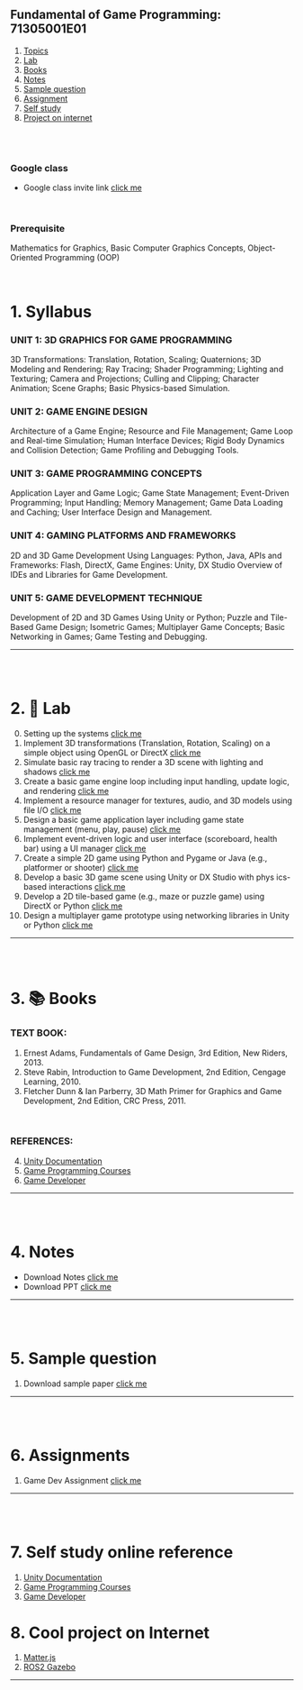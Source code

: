 ## Fundamental of Game Programming: 71305001E01

1. [Topics](#1)
2. [Lab](#2)
3. [Books](#3)
4. [Notes](#4)
5. [Sample question](#5)
6. [Assignment](#6)
7. [Self study](#7)
8. [Project on internet](#8)

<br>
<br>

### Google class

- Google class invite link [click me](https://classroom.google.com/c/Nzk0OTczNjE4NzM2?cjc=y6fuah3u)

<br>

### Prerequisite

Mathematics for Graphics, Basic Computer Graphics Concepts, Object-Oriented Programming (OOP)

<br>

# 1. Syllabus<a id='1'></a>

### UNIT 1: 3D GRAPHICS FOR GAME PROGRAMMING

3D Transformations: Translation, Rotation, Scaling; Quaternions; 3D Modeling and Rendering; Ray Tracing; Shader
Programming; Lighting and Texturing; Camera and Projections; Culling and Clipping; Character Animation; Scene Graphs;
Basic Physics-based Simulation.

### UNIT 2: GAME ENGINE DESIGN

Architecture of a Game Engine; Resource and File Management; Game Loop and Real-time Simulation; Human Interface
Devices; Rigid Body Dynamics and Collision Detection; Game Profiling and Debugging Tools.

### UNIT 3: GAME PROGRAMMING CONCEPTS

Application Layer and Game Logic; Game State Management; Event-Driven Programming; Input Handling; Memory
Management; Game Data Loading and Caching; User Interface Design and Management.

### UNIT 4: GAMING PLATFORMS AND FRAMEWORKS

2D and 3D Game Development Using Languages: Python, Java, APIs and Frameworks: Flash, DirectX, Game Engines:
Unity, DX Studio Overview of IDEs and Libraries for Game Development.

### UNIT 5: GAME DEVELOPMENT TECHNIQUE

Development of 2D and 3D Games Using Unity or Python; Puzzle and Tile-Based Game Design; Isometric Games;
Multiplayer Game Concepts; Basic Networking in Games; Game Testing and Debugging.

---

<br>
<br>

# 2. 🧪 Lab<a id='2'></a>

0. Setting up the systems [click me](https://github.com/joy-KU/KU-UIT/blob/main/Game%20programming/assets/ppt/lab/0%20lab.README.md)
1. Implement 3D transformations (Translation, Rotation, Scaling) on a simple object using OpenGL or DirectX [click me]()
2. Simulate basic ray tracing to render a 3D scene with lighting and shadows [click me]()
3. Create a basic game engine loop including input handling, update logic, and rendering [click me]()
4. Implement a resource manager for textures, audio, and 3D models using file I/O [click me]()
5. Design a basic game application layer including game state management (menu, play, pause) [click me]()
6. Implement event-driven logic and user interface (scoreboard, health bar) using a UI manager [click me]()
7. Create a simple 2D game using Python and Pygame or Java (e.g., platformer or shooter) [click me]()
8. Develop a basic 3D game scene using Unity or DX Studio with phys ics-based interactions [click me]()
9. Develop a 2D tile-based game (e.g., maze or puzzle game) using DirectX or Python [click me]()
10. Design a multiplayer game prototype using networking libraries in Unity or Python [click me]()

---

<br>
<br>

# 3. 📚 Books<a id='3'></a>

### TEXT BOOK:

1. Ernest Adams, Fundamentals of Game Design, 3rd Edition, New Riders, 2013.
2. Steve Rabin, Introduction to Game Development, 2nd Edition, Cengage Learning, 2010.
3. Fletcher Dunn & Ian Parberry, 3D Math Primer for Graphics and Game Development, 2nd Edition, CRC Press, 2011.

<br>

### REFERENCES:

4. [Unity Documentation](https://docs.unity3d.com5.NPTEL)
5. [Game Programming Courses](https://nptel.ac.in)
6. [Game Developer](https://www.gamedeveloper.com)

---

<br>
<br>

# 4. Notes<a id='4'></a>

- Download Notes [click me]()
- Download PPT [click me]()

---

<br>
<br>

# 5. Sample question<a id='5'></a>

1. Download sample paper [click me]()

---

<br>
<br>

# 6. Assignments <a id='6'></a>

1. Game Dev Assignment [click me](https://github.com/joysmith/KU-UIT/blob/main/Game%20programming/assets/assignment/1_game_development.md)

---

<br>
<br>

# 7. Self study online reference<a id='7'></a>

1. [Unity Documentation](https://docs.unity3d.com5.NPTEL)
2. [Game Programming Courses](https://nptel.ac.in)
3. [Game Developer](https://www.gamedeveloper.com)

# 8. Cool project on Internet<a id='8'></a>

1. [Matter.js](https://brm.io/matter-js/)
1. [ROS2 Gazebo](https://app.theconstruct.ai/Desktop)

---
